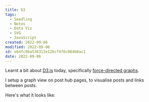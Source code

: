 ```yaml
---
title: D3
tags:
  - Seedling
  - Notes
  - Data Viz
  - SVG
  - JavaScript
created: 2022-09-06
modified: 2022-09-06
id: e64fc8ba536312e12bcf4f6c064b8ac1
date: 2022-09-06
---
```

Learnt a bit about [D3.js](https://d3js.org/) today, specifically [force-directed graphs](https://observablehq.com/@d3/disjoint-force-directed-graph?collection=@d3/d3-force).

I setup a graph view on post hub pages, to visualise posts and links between posts.

Here's what it looks like:

<div id="graph"></div>